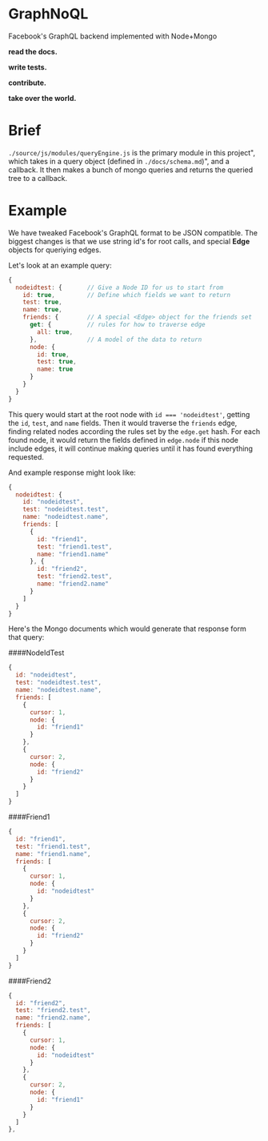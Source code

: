 # GraphNoQL
Facebook's GraphQL backend implemented with Node+Mongo

**read the docs.**

**write tests.**

**contribute.**

**take over the world.**

# Brief

`./source/js/modules/queryEngine.js` is the primary module in this project", which
takes in a query object (defined in `./docs/schema.md`)", and a callback. It then
 makes a bunch of mongo queries and returns the queried tree to a callback.

# Example

We have tweaked Facebook's GraphQL format to be JSON compatible. The biggest
changes is that we use string id's for root calls, and special **Edge**
objects for queriying edges.

Let's look at an example query:

```js
{
  nodeidtest: {       // Give a Node ID for us to start from
    id: true,         // Define which fields we want to return
    test: true,
    name: true,
    friends: {        // A special <Edge> object for the friends set
      get: {          // rules for how to traverse edge
        all: true,
      },              // A model of the data to return
      node: {
        id: true,
        test: true,
        name: true
      }
    }
  }
}
```
This query would start at the root node with `id === 'nodeidtest'`, getting the
`id`, `test`, and `name` fields. Then it would traverse the `friends` edge,
finding related nodes according the rules set by the `edge.get` hash. For each
found node, it would return the fields defined in `edge.node` if this node
include edges, it will continue making queries until it has found everything
requested.

And example response might look like:
```js
{
  nodeidtest: {
    id: "nodeidtest",
    test: "nodeidtest.test",
    name: "nodeidtest.name",
    friends: [
      {
        id: "friend1",
        test: "friend1.test",
        name: "friend1.name"
      }, {
        id: "friend2",
        test: "friend2.test",
        name: "friend2.name"
      }
    ]
  }
}
```

Here's the Mongo documents which would generate that response form that query:

####NodeIdTest
```js
{
  id: "nodeidtest",
  test: "nodeidtest.test",
  name: "nodeidtest.name",
  friends: [
    {
      cursor: 1,
      node: {
        id: "friend1"
      }
    },
    {
      cursor: 2,
      node: {
        id: "friend2"
      }
    }
  ]
}
```
####Friend1
```js
{
  id: "friend1",
  test: "friend1.test",
  name: "friend1.name",
  friends: [
    {
      cursor: 1,
      node: {
        id: "nodeidtest"
      }
    },
    {
      cursor: 2,
      node: {
        id: "friend2"
      }
    }
  ]
}
```
####Friend2
```js
{
  id: "friend2",
  test: "friend2.test",
  name: "friend2.name",
  friends: [
    {
      cursor: 1,
      node: {
        id: "nodeidtest"
      }
    },
    {
      cursor: 2,
      node: {
        id: "friend1"
      }
    }
  ]
},
```

